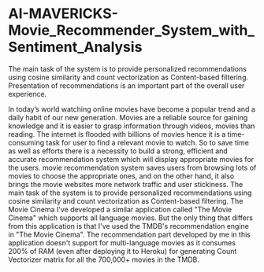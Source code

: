 # AI-MAVERICKS-Movie_Recommender_System_with_Sentiment_Analysis
The main task of the system is to provide personalized recommendations using cosine similarity and count vectorization as Content-based filtering. Presentation of recommendations is an important part of the overall user experience.

In today’s world watching online movies have become a popular trend and a daily habit of our new generation. Movies are a reliable source for gaining knowledge and it is easier to grasp information through videos, movies than reading. The internet is flooded with billions of movies hence it is a time-consuming task for user to find a relevant movie to watch. So to save time as well as efforts there is a necessity to build a strong, efficient and accurate recommendation system which will display appropriate movies for the users. movie recommendation system saves users from browsing lots of movies to choose the appropriate ones, and on the other hand, it also brings the movie websites more network traffic and user stickiness. The main task of the system is to provide personalized recommendations using cosine similarity and count vectorization as Content-based filtering.
The Movie Cinema
I've developed a similar application called "The Movie Cinema" which supports all language movies. But the only thing that differs from this application is that I've used the TMDB's recommendation engine in "The Movie Cinema". The recommendation part developed by me in this application doesn't support for multi-language movies as it consumes 200% of RAM (even after deploying it to Heroku) for generating Count Vectorizer matrix for all the 700,000+ movies in the TMDB.
